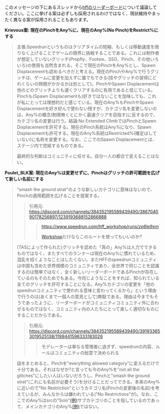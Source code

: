 このメッセージの下にあるスレッドから[hffのリーダーボード](https://www.speedrun.com/hff)について議論してください。ここに挙げる案は必ずしも採用されるわけではなく、現状維持やまったく異なる案が採用されることもあります。

**Krievous案: 現在のPinchをAny%に、現在のAny%(No Pinch)をRestrict%にする**

> 主張:Speedrunというものはクリアタイムの短縮、もしくは移動速度を限りなく上げることでゲームの限界に挑戦することである。これには制作者が想定していないグリッチ(Propfly、Footsie、SSG、Pinch、その他いろいろ)の使用も当然含まれる。そこで現在のPinchをAny%とし、Spawn Displacementも認めるべきだと考える。現在のPinchやAny%で行うグリッチは、ゲームに変更を加えずに誰でもできる(技やグリッチの習得にどれくらいの時間がかかるかは別として)。PinchやSpawn Displacementは他のどのグリッチよりも速くクリアするのに有用であると信じている。Pinchも(Spawn Displacementも)好きではないことを加味しても、これが私にとっては理想的だと感じている。現在のAny%もPinchやSpawn Displacementを好き好んで使わない残すが、カテゴリ名を変更しないのは、Any%の概念(制限無くとにかく最速クリアを目指す)に反するので、カテゴリ名の変更は行う。結論:No Extended ClimbではPinchとSpawn Displacementを許可する。現在のPinch系統はAny%になり、Spawn Displacementも許可する。現在のAny%系統はRestricted%(確定はしていない)に名称を変更する。なお、ここでのSpawn Displacementとは、ステージ内で完結するものである。
> 
> 最終的な判断はコミュニティに任せる。自分一人の都合で変えることはない。

**Poulet_BLK案: 現在のAny%は変更せずに、Pinchはグリッチの許可範囲を広げて新しい名前にする**

> "smash the ground strat"のような新しいカテゴリに意味はないので、Pinchの適用範囲を広げることを提案する。
> > 引用元: https://discord.com/channels/384352195589439490/386704090178256897/1239193688152866888
> > > https://www.speedrun.com/hff_workshop/runs/zp6le9xm
> > > 
> > > [Workshop](https://www.speedrun.com/hff_workshop)だけならこのルートを使ってもいいのか?
> > > 
> (TASによって作られた)グリッチを認めた「真の」Any%は人力でできるものではなく、またすべてのランナーは現在のAny%に慣れているため、混乱を招くようなことはしたくない。またHFFのspeedrunコミュニティは中国も含めた世界規模のコミュニティであり、全世界で同じことを認識するのは簡単ではなく、全く新しいリーダーボードであるPinchが存在しているのもそのためでもある。今同じようなことをすれば、知られている全てのグリッチを許可することになる。Any%カテゴリの変更を「他のspeedrunコミュニティで使われる意味と変わってくるから」という理由で行うのは(あくまで一個人の意見として)無駄である。理由は今までもそうであったように、リーダーボードがコミュニティコミュニティ外に合わせるものではなく、コミュニティ内の人たちにとって楽しく適切なものにすることだからである。
> > 引用元: https://discord.com/channels/384352195589439490/391933653019525138/1199441596333183026
> > > モデレーターは単なる管理者に過ぎず、speedrunの内容、ルールはコミュニティの総意で決められる
> > >
> 話をまとめると、Pinchを"everything allowed category"に変えるだけで十分である。それはなぜか?と言っても今のAny%を"not all the glitches"にしたい人はいないだろうし、Pinchと"smash the ground strat"(これにも名前が必要そう)を分けることだってできる。本来のAny%に近いので"No Restriction"というカテゴリ名(Pinchの変更後の名前)を考えているが、みんなからは嫌われている("No Restrictions"が)。なお、ここでのAny%はsrcの"Solo"[(例)](https://www.speedrun.com/hff?h=Aztec-Solo&x=7dg9n7lk-ql6gqej8.810xg0o1)サブカテゴリのことを指しているのであって、メインカテゴリのAny%[(例)](https://www.speedrun.com/hff?h=Any-Solo&x=n2yo3jzd-r8ro0328.81449kk1)ではない。
